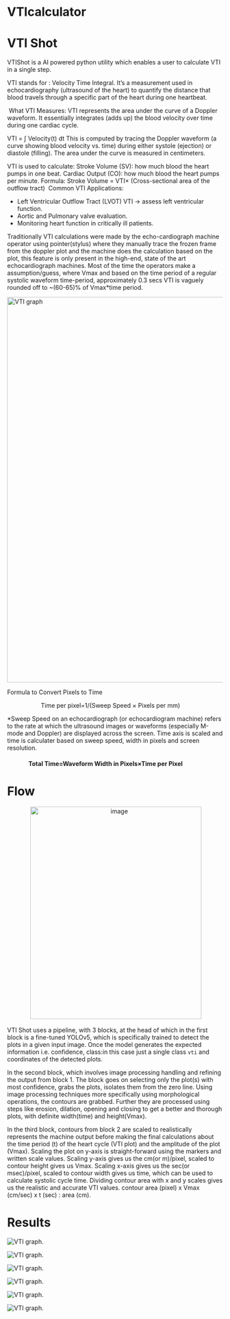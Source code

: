 # VTIcalculator

# VTI Shot
VTIShot is a AI powered python utility which enables a user to calculate VTI in a single step.

VTI stands for : Velocity Time Integral. It’s a measurement used in echocardiography (ultrasound
of the heart) to quantify the distance that blood travels through a specific part of the heart
during one heartbeat.

 What VTI Measures:
VTI represents the area under the curve of a Doppler waveform. It essentially integrates (adds 
up) the blood velocity over time during one cardiac cycle.

VTI = ∫ Velocity(t) dt
This is computed by tracing the Doppler waveform (a curve showing blood velocity vs. time) during
either systole (ejection) or diastole (filling). The area under the curve is measured in centimeters.

VTI is used to calculate:
Stroke Volume (SV): how much blood the heart pumps in one beat.
Cardiac Output (CO): how much blood the heart pumps per minute.
Formula:
Stroke Volume = VTI× (Cross-sectional area of the outflow tract)
 Common VTI Applications:
- Left Ventricular Outflow Tract (LVOT) VTI → assess left ventricular function.
- Aortic and Pulmonary valve evaluation.
- Monitoring heart function in critically ill patients.

Traditionally VTI calculations were made by the echo-cardiograph machine operator using
pointer(stylus) where they manually trace the frozen frame from the doppler plot and the machine
does the calculation based on the plot, this feature is only present in the high-end, state of
the art echocardiograph machines. Most of the time the operators make a assumption/guess, where
Vmax and based on the time period of a regular systolic waveform time-period, approximately
0.3 secs VTI is vaguely rounded off to  ~(60-65)% of Vmax*time period.

<img src="/imgs/images.jpg" alt="VTI graph" title="This is a regular VTI image/plot." width="900">

Formula to Convert Pixels to Time

                    Time per pixel=1/(Sweep Speed × Pixels per mm)

*Sweep Speed on an echocardiograph (or echocardiogram machine) refers to the rate at
which the ultrasound images or waveforms (especially M-mode and Doppler) are displayed across the screen.
Time axis is scaled and time is calculater based on sweep speed, width in pixels and screen resolution. 

####                Total Time=Waveform Width in Pixels×Time per Pixel

# Flow
<div style="text-align: center;">
 <img width="400" height="496" alt="image" src="https://github.com/user-attachments/assets/e86a0a9e-323c-4d8d-9ba4-b51d9f75fcc0" />
</div>


VTI Shot uses a pipeline, with 3 blocks, at the head of which in the first block is a fine-tuned YOLOv5,
which is specifically trained to detect the plots in a given input image. Once the model generates the
expected information i.e. confidence, class:in this case just a single class `vti` and coordinates of
the detected plots.

In the second block, which involves image processing handling and refining the output from block 1. The
block goes on selecting only the plot(s) with most confidence, grabs the plots, isolates them from the
zero line. Using image processing techniques more specifically using morphological operations, the contours
are grabbed. Further they are processed using steps like erosion, dilation, opening and closing to get a
better and thorough plots, with definite width(time) and height(Vmax).

In the third block, contours from block 2 are scaled to realistically represents the machine output before
making the final calculations about the time period (t) of the heart cycle (VTI plot) and the amplitude
of the plot (Vmax). Scaling the plot on y-axis is straight-forward using the markers and written scale values.
Scaling y-axis gives us the cm(or m)/pixel, scaled to contour height gives us Vmax. Scaling x-axis gives us
the sec(or msec)/pixel, scaled to contour width gives us time, which can be used to calculate systolic
cycle time. Dividing contour area with x and y scales gives us the realistic and accurate VTI values.
contour area (pixel) x Vmax (cm/sec) x t (sec) : area (cm).

# Results

![VTI graph.](/imgs/test1.jpg "Test VTI image/plot.")

![VTI graph.](/imgs/test1_result.jpg "Test VTI image/plot.")

![VTI graph.](/imgs/test1_avg.jpg "Test VTI image/plot (avg).")

![VTI graph.](/imgs/test3.jpg "Test VTI image/plot.")

![VTI graph.](/imgs/test3_result.jpg "Test VTI image/plot.")

![VTI graph.](/imgs/test3_avg.jpg "Test VTI image/plot (avg).")
